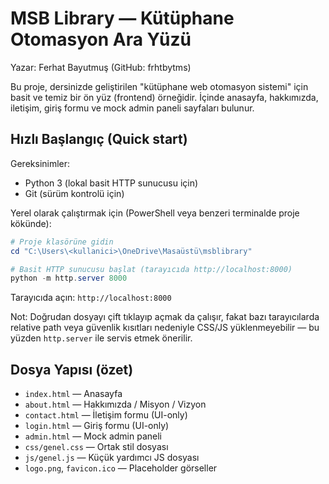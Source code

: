 # MSB Library — Kütüphane Otomasyon Ara Yüzü

Yazar: Ferhat Bayutmuş (GitHub: frhtbytms)

Bu proje, dersinizde geliştirilen "kütüphane web otomasyon sistemi" için basit ve temiz bir ön yüz (frontend) örneğidir. İçinde anasayfa, hakkımızda, iletişim, giriş formu ve mock admin paneli sayfaları bulunur.

## Hızlı Başlangıç (Quick start)

Gereksinimler:
- Python 3 (lokal basit HTTP sunucusu için)
- Git (sürüm kontrolü için)

Yerel olarak çalıştırmak için (PowerShell veya benzeri terminalde proje kökünde):

```powershell
# Proje klasörüne gidin
cd "C:\Users\<kullanici>\OneDrive\Masaüstü\msblibrary"

# Basit HTTP sunucusu başlat (tarayıcıda http://localhost:8000)
python -m http.server 8000
```

Tarayıcıda açın: `http://localhost:8000`

Not: Doğrudan dosyayı çift tıklayıp açmak da çalışır, fakat bazı tarayıcılarda relative path veya güvenlik kısıtları nedeniyle CSS/JS yüklenmeyebilir — bu yüzden `http.server` ile servis etmek önerilir.

## Dosya Yapısı (özet)

- `index.html` — Anasayfa
- `about.html` — Hakkımızda / Misyon / Vizyon
- `contact.html` — İletişim formu (UI-only)
- `login.html` — Giriş formu (UI-only)
- `admin.html` — Mock admin paneli
- `css/genel.css` — Ortak stil dosyası
- `js/genel.js` — Küçük yardımcı JS dosyası
- `logo.png`, `favicon.ico` — Placeholder görseller


